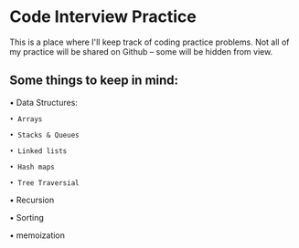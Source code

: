 # Code Interview Practice

This is a place where I'll keep track of coding practice problems. Not all of my practice will be shared on Github – some will be hidden from view.

## Some things to keep in mind:

• Data Structures:

    • Arrays

    • Stacks & Queues

    • Linked lists

    • Hash maps

    • Tree Traversial

• Recursion

• Sorting

• memoization
